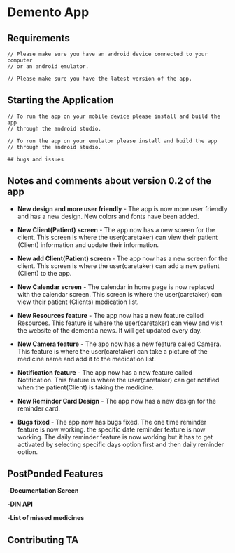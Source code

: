 # Demento App

## Requirements

```
// Please make sure you have an android device connected to your computer
// or an android emulator.

// Please make sure you have the latest version of the app.
```

## Starting the Application

```
// To run the app on your mobile device please install and build the app
// through the android studio.

// To run the app on your emulator please install and build the app
// through the android studio.
```

```
## bugs and issues

```

## Notes and comments about version 0.2 of the app

- **New design and more user friendly** - The app is now more user friendly and has a new design. New colors and fonts have been added.

- **New Client(Patient) screen** - The app now has a new screen for the client. This screen is where the user(caretaker) can view their patient (Client) information and update their information.

- **New add Client(Patient) screen** - The app now has a new screen for the client. This screen is where the user(caretaker) can add a new patient (Client) to the app.

- **New Calendar screen** - The calendar in home page is now replaced with the calendar screen. This screen is where the user(caretaker) can view their patient (Clients) medication list.

- **New Resources feature** - The app now has a new feature called Resources. This feature is where the user(caretaker) can view and visit the website of the dementia news. It will get updated every day.

- **New Camera feature** - The app now has a new feature called Camera. This feature is where the user(caretaker) can take a picture of the medicine name and add it to the medication list.

- **Notification feature** - The app now has a new feature called Notification. This feature is where the user(caretaker) can get notified when the patient(Client) is taking the medicine.

- **New Reminder Card Design** - The app now has a new design for the reminder card.

- **Bugs fixed** - The app now has bugs fixed. The one time reminder feature is now working. the specific date reminder feature is now working. The daily reminder feature is now working but it has to get activated by selecting specific days option first and then daily reminder option.

## PostPonded Features

-**Documentation Screen**

-**DIN API**

-**List of missed medicines**

<!--
- **Please make sure you have the _latest version_ of the app** before you start working on it. This will help you to avoid any conflicts and bugs. Please fetch the latest version from the GitLab repository.

- **Please use _expo install [package name]_ to install the packages** this is the recommended way of installing packages. More information about yarn can be found [here](https://classic.yarnpkg.com/en/docs/usage).

- **Please make a _new branch_ if you're doing development work that is somewhat experimental in nature**. This will help you to track your work and revert back to previous versions if needed. More information about git branching can be found [here](https://git-scm.com/book/en/v2/Git-Branching-Basic-Branching-and-Merging).

- **Please add _block comments_ to your code**. This will help you and the team to
  understand the code and make sure that you are not making any mistakes.

## Recommendations

- If you are new to git commands, it is highly suggested to use [Github Desktop](https://desktop.github.com/) for better experience as it will help you to manage your git repository.

- **Android Users**: If you are looking for a way to run the app on an emulator I would suggest to use Android emulator from [Android Studio](https://developer.android.com/studio/index.html), otherwise you can use [Genymotion](https://www.genymotion.com/) as well or any Android emulator.

- Please make sure that your git commits summary are **_minimized_** and **_short_** and commits descriptions are **_clear_** and **_consistent_**. -->

## Contributing TA
